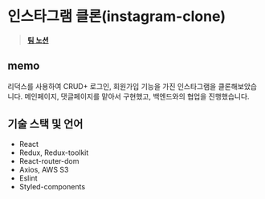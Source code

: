 # 인스타그램 클론(instagram-clone)

> [**팀 노션**](https://descriptive-handbell-23e.notion.site/10-C-2-2c09db424e6b4c07a7c836e8df50af23)

## memo

리덕스를 사용하여 CRUD+ 로그인, 회원가입 기능을 가진 인스타그램을 클론해보았습니다. 메인페이지, 댓글페이지를 맡아서 구현했고, 백엔드와의 협업을 진행했습니다.

## 기술 스택 및 언어

- React
- Redux, Redux-toolkit
- React-router-dom
- Axios, AWS S3
- Eslint
- Styled-components
